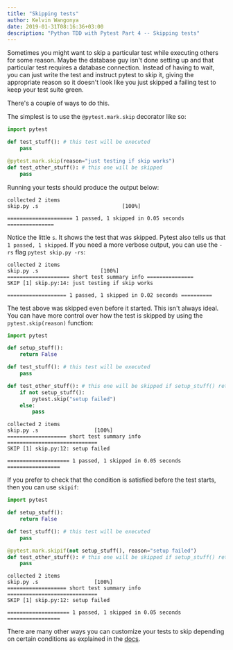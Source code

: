 ```yaml
---
title: "Skipping tests"
author: Kelvin Wangonya
date: 2019-01-31T08:16:36+03:00
description: "Python TDD with Pytest Part 4 -- Skipping tests"
---
```


Sometimes you might want to skip a particular test while executing others for some reason. Maybe the database guy isn't done setting up and that particular test requires a database connection. Instead of having to wait, you can just write the test and instruct pytest to skip it, giving the appropriate reason so it doesn't look like you just skipped a failing test to keep your test suite green.

There's a couple of ways to do this. 

<!--more-->

The simplest is to use the `@pytest.mark.skip` decorator like so:

```python
import pytest

def test_stuff(): # this test will be executed
    pass

@pytest.mark.skip(reason="just testing if skip works")
def test_other_stuff(): # this one will be skipped
    pass
```

Running your tests should produce the output below:

```shell
collected 2 items
skip.py .s                           [100%]

===================== 1 passed, 1 skipped in 0.05 seconds ===============
```

Notice the little `s`. It shows the test that was skipped. Pytest also tells us that `1 passed, 1 skipped`. If you need a more verbose output, you can use the `-rs` flag `pytest skip.py -rs`:

```shell
collected 2 items
skip.py .s                    [100%]
==================== short test summary info ===============
SKIP [1] skip.py:14: just testing if skip works

=================== 1 passed, 1 skipped in 0.02 seconds ==========
```

The test above was skipped even before it started. This isn't always ideal. You can have more control over how the test is skipped by using the `pytest.skip(reason)` function:

```python
import pytest

def setup_stuff():
    return False

def test_stuff(): # this test will be executed
    pass

def test_other_stuff(): # this one will be skipped if setup_stuff() returns false
    if not setup_stuff():
        pytest.skip("setup failed")
    else:
        pass
```

```shell
collected 2 items
skip.py .s                  [100%]
=================== short test summary info =============================
SKIP [1] skip.py:12: setup failed

==================== 1 passed, 1 skipped in 0.05 seconds =================
```

If you prefer to check that the condition is satisfied before the test starts, then you can use `skipif`:

```python
import pytest

def setup_stuff():
    return False

def test_stuff(): # this test will be executed
    pass

@pytest.mark.skipif(not setup_stuff(), reason="setup failed")
def test_other_stuff(): # this one will be skipped if setup_stuff() returns false
    pass
```

```shell
collected 2 items
skip.py .s                  [100%]
=================== short test summary info =============================
SKIP [1] skip.py:12: setup failed

==================== 1 passed, 1 skipped in 0.05 seconds =================
```

There are many other ways you can customize your tests to skip depending on certain conditions as explained in the [docs](https://docs.pytest.org/en/latest/skipping.html).
